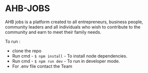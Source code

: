 # AHB-JOBS

AHB jobs is a platform created to all entrepreneurs, business people, community leaders and all individuals who wish to contribute to the community and earn to meet their family needs.

To run :
  * clone the repo  
  * Run cmd  - `$ npm install` - To install node dependencies.
  * Run cmd  - `$ npm run dev` - To run in developer mode.
  * For .env file contact the Team
